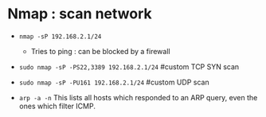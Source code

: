 

# Nmap : scan network
*	`nmap -sP 192.168.2.1/24`
	*	Tries to ping : can be blocked by a firewall
*	`sudo nmap -sP -PS22,3389 192.168.2.1/24` #custom TCP SYN scan
*	`sudo nmap -sP -PU161 192.168.2.1/24` #custom UDP scan


*	`arp -a -n` This lists all hosts which responded to an ARP query, even the ones which filter ICMP.
